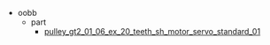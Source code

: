 * oobb
  * part
    * [pulley_gt2_01_06_ex_20_teeth_sh_motor_servo_standard_01](oobb/part/pulley_gt2_01_06_ex_20_teeth_sh_motor_servo_standard_01)
